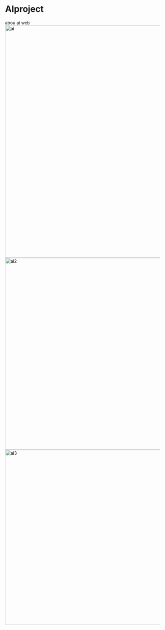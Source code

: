 # AIproject 
abou ai web
<img width="1323" height="756" alt="ai" src="https://github.com/user-attachments/assets/1d7ca320-824e-443e-b066-9f8b217cb4f6" />
<img width="1313" height="624" alt="ai2" src="https://github.com/user-attachments/assets/bac619a9-09af-4c41-83e5-73ba22db1a04" />
<img width="1323" height="569" alt="ai3" src="https://github.com/user-attachments/assets/d11a2599-fe91-4228-8629-425b7a9dcc6e" />
